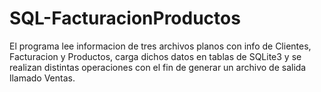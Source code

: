 # SQL-FacturacionProductos
El programa lee informacion de tres archivos planos con info de Clientes, Facturacion y Productos, carga dichos datos en tablas de SQLite3 y se realizan distintas operaciones con el fin de generar un archivo de salida llamado Ventas.
